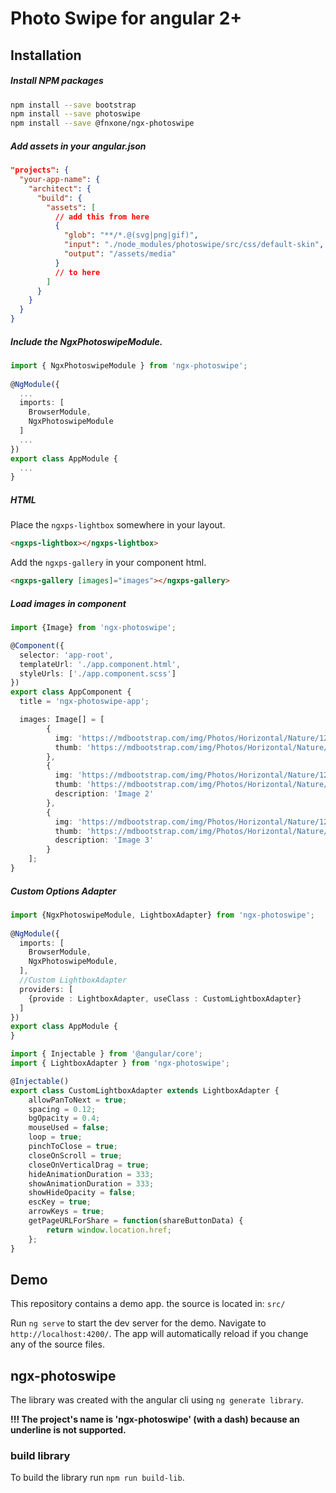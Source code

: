 # Photo Swipe for angular 2+

## Installation
##### Install NPM packages
```bash
npm install --save bootstrap
npm install --save photoswipe
npm install --save @fnxone/ngx-photoswipe
```

##### Add assets in your angular.json
```json
"projects": {
  "your-app-name": {
    "architect": {
      "build": {
        "assets": [
          // add this from here
          { 
            "glob": "**/*.@(svg|png|gif)", 
            "input": "./node_modules/photoswipe/src/css/default-skin", 
            "output": "/assets/media" 
          }
          // to here        
        ]    
      }
    }
  }
}
```

##### Include the NgxPhotoswipeModule.
```typescript
import { NgxPhotoswipeModule } from 'ngx-photoswipe';
 
@NgModule({
  ...
  imports: [
    BrowserModule,
    NgxPhotoswipeModule
  ]
  ...
})
export class AppModule {
  ...
}
```

##### HTML

Place the `ngxps-lightbox` somewhere in your layout.

```html
<ngxps-lightbox></ngxps-lightbox>
```

Add the `ngxps-gallery` in your component html. 

```html
<ngxps-gallery [images]="images"></ngxps-gallery>
```

##### Load images in component

```typescript
import {Image} from 'ngx-photoswipe';

@Component({
  selector: 'app-root',
  templateUrl: './app.component.html',
  styleUrls: ['./app.component.scss']
})
export class AppComponent {
  title = 'ngx-photoswipe-app';

  images: Image[] = [
        {
          img: 'https://mdbootstrap.com/img/Photos/Horizontal/Nature/12-col/img%20(117).jpg',
          thumb: 'https://mdbootstrap.com/img/Photos/Horizontal/Nature/4-col/img%20(117).jpg',
        },
        {
          img: 'https://mdbootstrap.com/img/Photos/Horizontal/Nature/12-col/img%20(98).jpg',
          thumb: 'https://mdbootstrap.com/img/Photos/Horizontal/Nature/4-col/img%20(98).jpg',
          description: 'Image 2'
        },
        {
          img: 'https://mdbootstrap.com/img/Photos/Horizontal/Nature/12-col/img%20(131).jpg',
          thumb: 'https://mdbootstrap.com/img/Photos/Horizontal/Nature/4-col/img%20(131).jpg',
          description: 'Image 3'
        }
    ];
} 
```

##### Custom Options Adapter
```typescript
import {NgxPhotoswipeModule, LightboxAdapter} from 'ngx-photoswipe';
 
@NgModule({
  imports: [
    BrowserModule,
    NgxPhotoswipeModule,
  ],
  //Custom LightboxAdapter
  providers: [
    {provide : LightboxAdapter, useClass : CustomLightboxAdapter}
  ]
})
export class AppModule {
}
```

```typescript 
import { Injectable } from '@angular/core';
import { LightboxAdapter } from 'ngx-photoswipe';

@Injectable()
export class CustomLightboxAdapter extends LightboxAdapter {
    allowPanToNext = true;
    spacing = 0.12;
    bgOpacity = 0.4;
    mouseUsed = false;
    loop = true;
    pinchToClose = true;
    closeOnScroll = true;
    closeOnVerticalDrag = true;
    hideAnimationDuration = 333;
    showAnimationDuration = 333;
    showHideOpacity = false;
    escKey = true;
    arrowKeys = true;
    getPageURLForShare = function(shareButtonData) {
        return window.location.href;
    };
}
```

## Demo

This repository contains a demo app. the source is located in: `src/`

Run `ng serve` to start the dev server for the demo. 
Navigate to `http://localhost:4200/`. 
The app will automatically reload if you change any of the source files.

## ngx-photoswipe

The library was created with the angular cli using `ng generate library`.

**!!! The project's name is 'ngx-photoswipe' (with a dash) because an underline
is not supported.**

### build library

To build the library run `npm run build-lib`.
